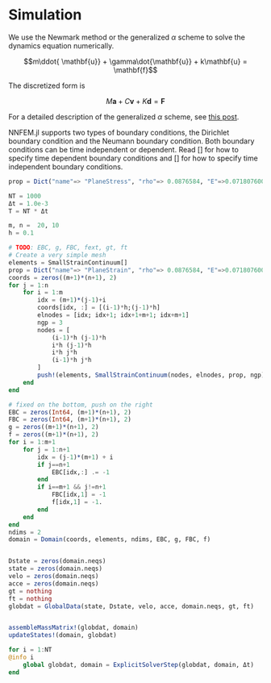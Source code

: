 # Simulation 

We use the Newmark method or the generalized $\alpha$ scheme to solve the dynamics equation numerically. 

$$m\ddot{ \mathbf{u}} + \gamma\dot{\mathbf{u}} + k\mathbf{u} = \mathbf{f}$$

The discretized form is 

$$M\mathbf{a} + C\mathbf v + K \mathbf d = \mathbf F$$

For a detailed description of the generalized $\alpha$ scheme, see [this post](https://kailaix.github.io/ADCME.jl/dev/alphascheme/). 


NNFEM.jl supports two types of boundary conditions, the Dirichlet boundary condition and the Neumann boundary condition. Both boundary conditions can be time independent or dependent. Read [] for how to specify time dependent boundary conditions and [] for how to specify time independent boundary conditions. 


```julia
prop = Dict("name"=> "PlaneStress", "rho"=> 0.0876584, "E"=>0.07180760098, "nu"=>0.4)

NT = 1000
Δt = 1.0e-3  
T = NT * Δt

m, n =  20, 10
h = 0.1

# TODO: EBC, g, FBC, fext, gt, ft 
# Create a very simple mesh
elements = SmallStrainContinuum[]
prop = Dict("name"=> "PlaneStrain", "rho"=> 0.0876584, "E"=>0.07180760098, "nu"=>0.4)
coords = zeros((m+1)*(n+1), 2)
for j = 1:n
    for i = 1:m
        idx = (m+1)*(j-1)+i 
        coords[idx, :] = [(i-1)*h;(j-1)*h]
        elnodes = [idx; idx+1; idx+1+m+1; idx+m+1]
        ngp = 3
        nodes = [
            (i-1)*h (j-1)*h
            i*h (j-1)*h
            i*h j*h
            (i-1)*h j*h
        ]
        push!(elements, SmallStrainContinuum(nodes, elnodes, prop, ngp))
    end
end

# fixed on the bottom, push on the right
EBC = zeros(Int64, (m+1)*(n+1), 2)
FBC = zeros(Int64, (m+1)*(n+1), 2)
g = zeros((m+1)*(n+1), 2)
f = zeros((m+1)*(n+1), 2)
for i = 1:m+1
    for j = 1:n+1
        idx = (j-1)*(m+1) + i 
        if j==n+1
            EBC[idx,:] .= -1
        end
        if i==m+1 && j!=n+1
            FBC[idx,1] = -1
            f[idx,1] = -1.
        end
    end
end
ndims = 2
domain = Domain(coords, elements, ndims, EBC, g, FBC, f)


Dstate = zeros(domain.neqs)
state = zeros(domain.neqs)
velo = zeros(domain.neqs)
acce = zeros(domain.neqs)
gt = nothing
ft = nothing
globdat = GlobalData(state, Dstate, velo, acce, domain.neqs, gt, ft)


assembleMassMatrix!(globdat, domain)
updateStates!(domain, globdat)

for i = 1:NT
@info i 
    global globdat, domain = ExplicitSolverStep(globdat, domain, Δt)
end
```